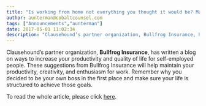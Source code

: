 ```yaml
---
title: "Is working from home not everything you thought it would be? Make these four changes to improve the experience!"
author: aunterman@cobaltcounsel.com
tags: ["Announcements","aunterman"]
date: 2017-05-01 11:02:34
description: "Clausehound’s partner organization, Bullfrog Insurance, has written a blog on ways to increase your productivity and quality of life for self-employed people."
---
```




Clausehound’s partner organization, **Bullfrog Insurance**, has written a blog on ways to increase your productivity and quality of life for self-employed people. These suggestions from Bullfrog Insurance will help maintain your productivity, creativity, and enthusiasm for work. Remember why you decided to be your own boss in the first place and make sure your life is structured to achieve those goals. 

To read the whole article, please click [here](http://bullfroginsurance.com/blog/avoid-pitfalls-of-working-from-home/). 
